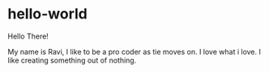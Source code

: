 # hello-world
Hello There!

My name is Ravi, I like to be a pro coder as tie moves on. I love what i love. I like creating something out of nothing.

